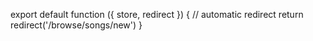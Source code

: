 export default function ({ store, redirect }) {
// automatic redirect
return redirect('/browse/songs/new')
}
